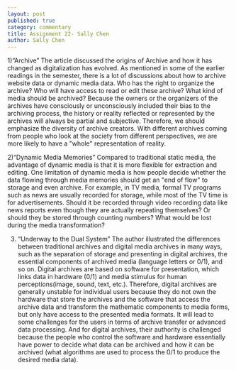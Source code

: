 ```yaml
---
layout: post
published: true
category: commentary
title: Assignment 22- Sally Chen
author: Sally Chen
---
```

1)“Archive”
The article discussed the origins of Archive and how it has changed as digitalization has evolved. As mentioned in some of the earlier readings in the semester, there is a lot of discussions about how to archive website data or dynamic media data. Who has the right to organize the archive? Who will have access to read or edit these archive? What kind of media should be archived? Because the owners or the organizers of the archives have consciously or unconsciously included their bias to the archiving process, the history or reality reflected or represented by the archives will always be partial and subjective. Therefore, we should emphasize the diversity of archive creators. With different archives coming from people who look at the society from different perspectives, we are more likely to have a "whole" representation of reality.

2)“Dynamic Media Memories”
Compared to traditional static media, the advantage of dynamic media is that it is more flexible for extraction and editing. One limitation of dynamic media is how people decide whether the data flowing through media memories should get an "end of flow" to storage and even archive.
For example, in TV media, formal TV programs such as news are usually recorded for storage, while most of the TV time is for advertisements. Should it be recorded through video recording data like news reports even though they are actually repeating themselves? Or should they be stored through counting numbers? What would be lost during the media transformation?

3) “Underway to the Dual System”
The author illustrated the differences between traditional archives and digital media archives in many ways, such as the separation of storage and presenting in digital archives, the essential components of archived media (language letters or 0/1), and so on. Digital archives are based on software for presentation, which links data in hardware (0/1) and media stimulus for human perceptions(image, sound, text, etc.). Therefore, digital archives are generally unstable for individual users because they do not own the hardware that store the archives and the software that access the archive data and transform the mathematic components to media forms, but only have access to the presented media formats. It will lead to some challenges for the users in terms of archive transfer or advanced data processing. And for digital archives, their authority is challenged because the people who control the software and hardware essentially have power to decide what data can be archived and how it can be archived (what algorithms are used to process the 0/1 to produce the desired media data).
